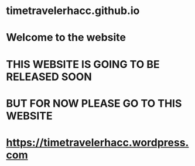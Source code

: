# timetravelerhacc.github.io

# Welcome to the website

# THIS WEBSITE IS GOING TO BE RELEASED SOON

# BUT FOR NOW PLEASE GO TO THIS WEBSITE

# https://timetravelerhacc.wordpress.com
